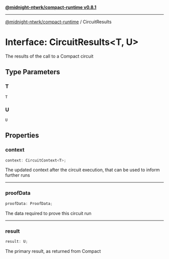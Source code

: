 [**@midnight-ntwrk/compact-runtime v0.8.1**](../README.md)

***

[@midnight-ntwrk/compact-runtime](../globals.md) / CircuitResults

# Interface: CircuitResults\<T, U\>

The results of the call to a Compact circuit

## Type Parameters

### T

`T`

### U

`U`

## Properties

### context

```ts
context: CircuitContext<T>;
```

The updated context after the circuit execution, that can be used to
inform further runs

***

### proofData

```ts
proofData: ProofData;
```

The data required to prove this circuit run

***

### result

```ts
result: U;
```

The primary result, as returned from Compact
